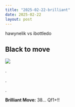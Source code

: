 ```yaml
---
title: "2025-02-22-brilliant"
date: 2025-02-22
layout: post
---
```


hawynelik vs ibottledo

## Black to move

![](/RecordMyBrilliancy/images/2025-02-22-brilliant.png)

.

.

.

**Brilliant Move:** 38... Qf1+!!
